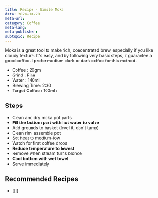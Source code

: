 ```yaml
---
title: Recipe - Simple Moka
date: 2024-10-20
meta-url: 
category: Coffee
meta-lang: 
meta-publisher: 
subtopic: Recipe
---
```

Moka is a great tool to make rich, concentrated brew, especially if you like cloudy texture. It's easy, and by following very basic steps, it guarantee a good coffee. I prefer medium-dark or dark coffee for this method. 

- Coffee : 20gm
- Grind : Fine
- Water : 140ml 
- Brewing Time: 2:30
- Target Coffee : 100ml+

## Steps

-  Clean and dry moka pot parts
-  **Fill the bottom part with hot water to valve**
-  Add grounds to basket (level it, don't tamp)
-  Clean rim, assemble pot
-  Set heat to medium-low
-  Watch for first coffee drops
-  **Reduce temperature to lowest**  
- Remove when stream turns blonde
- **Cool bottom with wet towel**
- Serve immediately

## Recommended Recipes
- [[]]